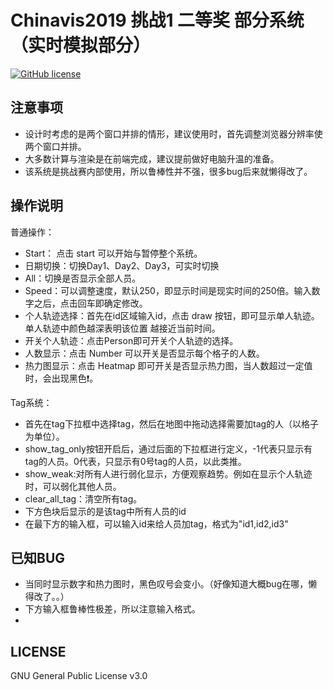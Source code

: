 Chinavis2019 挑战1 二等奖 部分系统（实时模拟部分）
===========================
[![GitHub license](https://img.shields.io/github/license/aimerforreimu/AUXPI.svg)](https://github.com/aimerforreimu/AUXPI)    
## 注意事项
* 设计时考虑的是两个窗口并排的情形，建议使用时，首先调整浏览器分辨率使两个窗口并排。
* 大多数计算与渲染是在前端完成，建议提前做好电脑升温的准备。
* 该系统是挑战赛内部使用，所以鲁棒性并不强，很多bug后来就懒得改了。
## 操作说明
 普通操作： 
* Start： 点击 start 可以开始与暂停整个系统。
* 日期切换：切换Day1、Day2、Day3，可实时切换
* All：切换是否显示全部人员。
* Speed：可以调整速度，默认250，即显示时间是现实时间的250倍。输入数字之后，点击回车即确定修改。
* 个人轨迹选择：首先在id区域输入id，点击 draw 按钮，即可显示单人轨迹。单人轨迹中颜色越深表明该位置
越接近当前时间。 
* 开关个人轨迹：点击Person即可开关个人轨迹的选择。
* 人数显示：点击 Number 可以开关是否显示每个格子的人数。
* 热力图显示：点击 Heatmap 即可开关是否显示热力图，当人数超过一定值时，会出现黑色❗。
  
    
 Tag系统：  
* 首先在tag下拉框中选择tag，然后在地图中拖动选择需要加tag的人（以格子为单位）。
* show_tag_only按钮开启后，通过后面的下拉框进行定义，-1代表只显示有tag的人员。0代表，只显示有0号tag的人员，以此类推。
* show_weak:对所有人进行弱化显示，方便观察趋势。例如在显示个人轨迹时，可以弱化其他人员。
* clear_all_tag：清空所有tag。
* 下方色块后显示的是该tag中所有人员的id
* 在最下方的输入框，可以输入id来给人员加tag，格式为"id1,id2,id3"

## 已知BUG
* 当同时显示数字和热力图时，黑色叹号会变小。（好像知道大概bug在哪，懒得改了。。）
* 下方输入框鲁棒性极差，所以注意输入格式。
* 

## LICENSE

GNU General Public License v3.0
